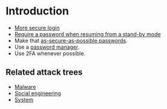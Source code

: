 # Introduction

* [More secure login](login.md)
* [Require a password when resuming from a stand-by mode](resuming.md)
* Make that [as-secure-as-possible passwords](passwords.md).
* Use a [password manager](password-manager.md).
* Use 2FA whenever possible.

## Related attack trees

* [Malware](attack-trees:docs/malware/README)
* [Social engineering](attack-trees:docs/social-engineering/README)
* [System](attack-trees:docs/system/README)